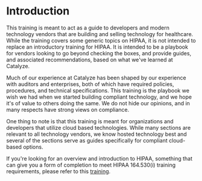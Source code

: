 # Introduction

This training is meant to act as a guide to developers and modern technology vendors that are building and selling technology for healthcare. While the training covers some generic topics on HIPAA, it is not intended to replace an introductory training for HIPAA. It is intended to be a playbook for vendors looking to go beyond checking the boxes, and provide guides, and associated recommendations, based on what we've learned at Catalyze.

Much of our experience at Catalyze has been shaped by our experience with auditors and enterprises, both of which have required policies, procedures, and technical specifications. This training is the playbook we wish we had when we started building compliant technology, and we hope it's of value to others doing the same. We do not hide our opinions, and in many respects have strong views on compliance.

One thing to note is that this training is meant for organizations and developers that utilize cloud based technologies. While many sections are relevant to all technology vendors, we know hosted technology best and several of the sections serve as guides specifically for compliant cloud-based options.

If you're looking for an overview and introduction to HIPAA, something that can give you a form of completion to meet HIPAA 164.530(i) training requirements, please refer to this [training](https://training.catalyze.io/).

